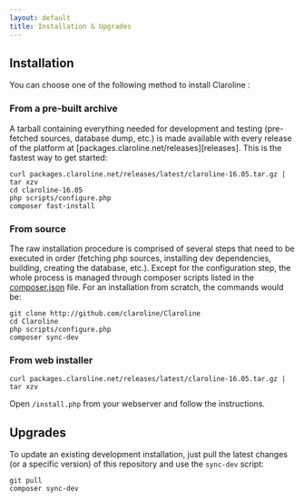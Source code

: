 ```yaml
---
layout: default
title: Installation & Upgrades
---
```


## Installation

You can choose one of the following method to install Claroline :


### From a pre-built archive

A tarball containing everything needed for development and testing
(pre-fetched sources, database dump, etc.) is made available with every release
of the platform at [packages.claroline.net/releases][releases]. This is the
fastest way to get started:

    curl packages.claroline.net/releases/latest/claroline-16.05.tar.gz | tar xzv
    cd claroline-16.05
    php scripts/configure.php
    composer fast-install

### From source

The raw installation procedure is comprised of several steps that need to be
executed in order (fetching php sources, installing dev dependencies, building,
creating the database, etc.). Except for the configuration step, the whole process
is managed through composer scripts listed in the [composer.json](composer.json)
file. For an installation from scratch, the commands would be:

    git clone http://github.com/claroline/Claroline
    cd Claroline
    php scripts/configure.php
    composer sync-dev

### From web installer

``` curl packages.claroline.net/releases/latest/claroline-16.05.tar.gz | tar xzv ```

Open `/install.php` from your webserver and follow the instructions.


## Upgrades

To update an existing development installation, just pull the latest changes
(or a specific version) of this repository and use the `sync-dev` script:

    git pull
    composer sync-dev

